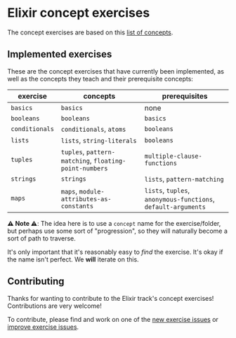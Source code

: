 # Elixir concept exercises

The concept exercises are based on this [list of concepts][docs-concept-exercises].

## Implemented exercises

These are the concept exercises that have currently been implemented, as well as the concepts they teach and their prerequisite concepts:

| exercise       | concepts                                               | prerequisites                                                 |
| -------------- | ------------------------------------------------------ | ------------------------------------------------------------- |
| `basics`       | `basics`                                               | none                                                          |
| `booleans`     | `booleans`                                             | `basics`                                                      |
| `conditionals` | `conditionals`, `atoms`                                | `booleans`                                                    |
| `lists`        | `lists`, `string-literals`                             | `booleans`                                                    |
| `tuples`       | `tuples`, `pattern-matching`, `floating-point-numbers` | `multiple-clause-functions`                                   |
| `strings`      | `strings`                                              | `lists`, `pattern-matching`                                   |
| `maps`         | `maps`, `module-attributes-as-constants`               | `lists`, `tuples`, `anonymous-functions`, `default-arguments` |

**⚠ Note ⚠**: The idea here is to use a `concept` name for the exercise/folder, but perhaps use some sort of "progression", so they will naturally become a sort of path to traverse.

It's only important that it's reasonably easy to _find_ the exercise. It's okay if the name isn't perfect. We **will** iterate on this.

## Contributing

Thanks for wanting to contribute to the Elixir track's concept exercises! Contributions are very welcome!

To contribute, please find and work on one of the [new exercise issues][issues-new-exercise] or [improve exercise issues][issues-improve-exercise].

[docs-concept-exercises]: ../../reference/README.md
[issues-new-exercise]: https://github.com/exercism/v3/issues?utf8=%E2%9C%93&q=is%3Aopen+label%3Atrack%2Felixir+label%3Atype%2Fnew-exercise+label%3Astatus%2Fhelp-wanted
[issues-improve-exercise]: https://github.com/exercism/v3/issues?utf8=%E2%9C%93&q=is%3Aopen+label%3Atrack%2Felixir+label%3Atype%2Fimprove-exercise+label%3Astatus%2Fhelp-wanted
